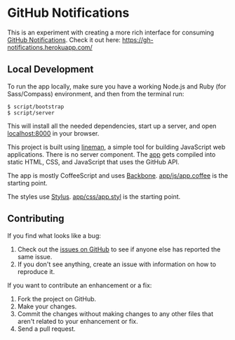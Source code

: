 # GitHub Notifications

This is an experiment with creating a more rich interface for consuming [GitHub Notifications](https://github.com/notifications). Check it out here: https://gh-notifications.herokuapp.com/

## Local Development

To run the app locally, make sure you have a working Node.js and Ruby (for
Sass/Compass) environment, and then from the terminal run:

    $ script/bootstrap
    $ script/server

This will install all the needed dependencies, start up a server, and open
[localhost:8000](http://localhost:8000) in your browser.

This project is built using [lineman](http://www.linemanjs.com/), a simple tool for
building JavaScript web applications. There is no server component. The [app](app)
gets compiled into static HTML, CSS, and JavaScript that uses the GitHub API.

The app is mostly CoffeeScript and uses [Backbone](http://backbonejs.org).
[app/js/app.coffee](app/js/app.coffee) is the starting point.

The styles use [Stylus](http://learnboost.github.io/stylus/). [app/css/app.styl](app/css/app.styl) is
the starting point.

## Contributing

If you find what looks like a bug:

1. Check out the [issues on GitHub](http://github.com/bkeepers/github-notifications/issues/) to see if anyone else has reported the same issue.
3. If you don't see anything, create an issue with information on how to reproduce it.

If you want to contribute an enhancement or a fix:

1. Fork the project on GitHub.
2. Make your changes.
3. Commit the changes without making changes to any other files that aren't related to your enhancement or fix.
4. Send a pull request.
